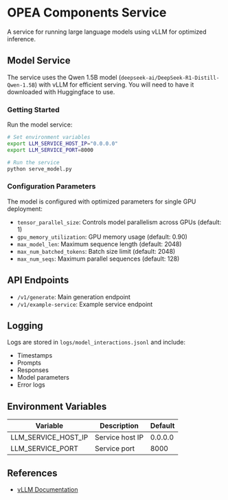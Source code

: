 # OPEA Components Service

A service for running large language models using vLLM for optimized inference.

## Model Service

The service uses the Qwen 1.5B model (`deepseek-ai/DeepSeek-R1-Distill-Qwen-1.5B`) with vLLM for efficient serving. You will need to have it downloaded with Huggingface to use.

### Getting Started

Run the model service:

```bash
# Set environment variables
export LLM_SERVICE_HOST_IP="0.0.0.0"
export LLM_SERVICE_PORT=8000

# Run the service
python serve_model.py
```

### Configuration Parameters

The model is configured with optimized parameters for single GPU deployment:

- `tensor_parallel_size`: Controls model parallelism across GPUs (default: 1)
- `gpu_memory_utilization`: GPU memory usage (default: 0.90)
- `max_model_len`: Maximum sequence length (default: 2048)
- `max_num_batched_tokens`: Batch size limit (default: 2048)
- `max_num_seqs`: Maximum parallel sequences (default: 128)

## API Endpoints

- `/v1/generate`: Main generation endpoint
- `/v1/example-service`: Example service endpoint

## Logging

Logs are stored in `logs/model_interactions.jsonl` and include:
- Timestamps
- Prompts
- Responses
- Model parameters
- Error logs

## Environment Variables

| Variable | Description | Default |
|----------|-------------|---------|
| LLM_SERVICE_HOST_IP | Service host IP | 0.0.0.0 |
| LLM_SERVICE_PORT | Service port | 8000 |

## References

- [vLLM Documentation](https://vllm.readthedocs.io/)